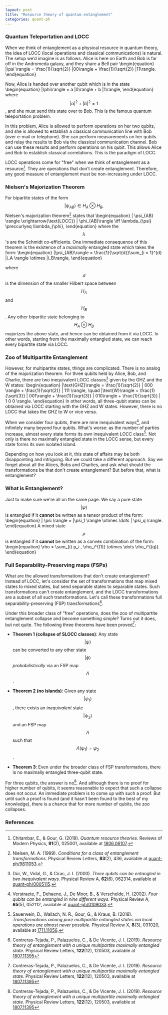 ```yaml
---
layout: post
title: "Resource theory of quantum entanglement" 
categories: quant-ph
---
```


### Quantum Teleportation and LOCC

When we think of entanglement as a physical resource in quantum theory, the idea of LOCC (local operations and classical communications) is natural. The setup we’d imagine is as follows. Alice is here on Earth and Bob is far off in the Andromeda galaxy, and they share a Bell pair
\begin{equation}
|\psi \rangle = \frac{1}{\sqrt{2}} |00\rangle + \frac{1}{\sqrt{2}} |11\rangle.
\end{equation}

Now, Alice is handed over another qubit which is in the state 
\begin{equation}
    |\phi\rangle = a |0\rangle + b |1\rangle,
\end{equation}
where $$|a|^2 + |b|^2 = 1$$, and she must send this state over to Bob. This is the famous quantum teleportation problem.

In this problem, Alice is allowed to perform operations on her two qubits, and she is allowed to establish a classical communication line with Bob (over e-mail or telephone). She can perform measurements on her qubits and relay the results to Bob via the classical communication channel. Bob can use these results and perform operations on his qubit. This allows Alice and Bob to establish classical correlations. This is the paradigm of LOCC.

LOCC operations come for "free" when we think of entanglement as a resource[^1]. They are operations that don't create entanglement. Therefore, any good measure of entanglement must be non-increasing under LOCC. 

### Nielsen's Majorization Theorem
For bipartite states of the form $$| \psi_{AB}\rangle \in H_A \otimes H_B,$$ Nielsen's majorization theorem[^2] states that
\begin{equation}
    | \psi_{AB} \rangle \xrightarrow{\text{LOCC}} | \phi_{AB}\rangle \iff \lambda_{\psi} \preccurlyeq \lambda_{\phi},
 \end{equation}
 where the $$\lambda$$'s are the Schmidt co-efficients. One immediate consequence of this theorem is the existence of a *maximally* entangled state which takes the form: 
 \begin{equation}
|\psi_{AB}\rangle = \frac{1}{\sqrt{d}}\sum_{i = 1}^{d} |i_A \rangle \otimes |i_B\rangle,
 \end{equation}
 
 where $$d$$ is the dimension of the smaller Hilbert space between $$H_A$$ and $$H_B$$. Any other bipartite state belonging to $$H_A \otimes H_B$$ majorizes the above state, and hence can be obtained from it via LOCC. In other words, starting from the maximally entangled state, we can reach every bipartite state via LOCC. 

 ### Zoo of Multipartite Entanglement
 However, for multipartite states, things are complicated. There is no analog of the majorization theorem. For three qubits held by Alice, Bob, and Charlie, there are two inequivalent LOCC classes[^3] given by the GHZ and the W states:
\begin{equation}
    |\text{GHZ}\rangle = \frac{1}{\sqrt{2}} | 000 \rangle + \frac{1}{\sqrt{2}} | 111 \rangle, \quad |\text{W}\rangle = \frac{1}{\sqrt{3}} | 001\rangle + \frac{1}{\sqrt{3}} | 010\rangle + \frac{1}{\sqrt{3}} | 1 0 0 \rangle. 
\end{equation}
In other words, all three-qubit states can be obtained via LOCC starting with the GHZ and W states. However, there is no LOCC that takes the GHZ to W or vice versa. 

When we consider four qubits, there are nine inequivalent ways[^4], and infinitely many beyond four qubits. What's worse: as the number of parties increase, almost every state forms its own inequivalent LOCC class[^5]. Not only is there no maximally entangled state in the LOCC sense, but every state forms its own isolated island. 

Depending on how you look at it, this state of affairs may be both disappointing and intriguing. But we could take a different approach. Say we forget about all the Alices, Bobs and Charlies, and ask what should the transformations be that don't create entanglement? But before that, what is entanglement? 

### What is Entanglement? 
Just to make sure we're all on the same page. We say a pure state $$| \psi \rangle$$ is entangled if it **cannot** be written as a tensor product of the form: 
\begin{equation}
| \psi \rangle = |\psi_1 \rangle \otimes \dots | \psi_q \rangle. 
\end{equation}
A mixed state $$\rho$$ is entangled if it **cannot** be written as a convex combination of the form: 
\begin{equation}
\rho = \sum_{i} p_i \, \rho_i^{(1)} \otimes \dots \rho_i^{(q)}. 
\end{equation}


### Full Separability-Preserving maps (FSPs) 
What are the allowed transformations that don't create entanglement? Instead of LOCC, let's consider the set of transformations that map mixed states to mixed states, but send separable states to separable states. Such transformations can't create entanglement, and the LOCC transformations are a subset of all such transformations. Let's call these transformations full separability-preserving (FSP) transformations[^6]. 

Under this broader class of "free" operations, does the zoo of multipartite entanglement collapse and become something simple? Turns out it does, but not quite. The following three theorems have been proved[^6]: 

- **Theorem 1 (collapse of SLOCC classes)**: Any state $$|\psi\rangle$$ can be converted to any other state $$|\phi \rangle$$ *probabilistically* via an FSP map $$\Lambda$$. 

- **Theorem 2 (no islands)**: Given any state $$|\psi_1\rangle$$, there exists an *inequivalent* state $$|\psi_2 \rangle$$ and an FSP map $$\Lambda$$ such that $$\Lambda(\psi_1) = \psi_2$$. 

- **Theorem 3**: Even under the broader class of FSP transformations, there is no maximally entangled three-qubit state.  


For three qubits, the answer is no[^6]. And although there is no proof for higher number of qubits, it seems reasonable to expect that such a collapse does not occur. An immediate problem is to come up with such a proof. But until such a proof is found (and it hasn't been found to the best of my knowledge), there is a chance that for more number of qubits, the zoo collapses. 











### References
[^1]: Chitambar, E., & Gour, G. (2019). *Quantum resource theories.* Reviews of Modern Physics, **91**(2), 025001, available at [1806.06107](https://doi.org/10.48550/arXiv.1806.06107).

[^2]: Nielsen, M. A. (1999). *Conditions for a class of entanglement transformations.* Physical Review Letters, **83**(2), 436, available at [quant-ph/9811053](https://doi.org/10.48550/arXiv.quant-ph/9811053).

[^3]: Dür, W., Vidal, G., & Cirac, J. I. (2000). *Three qubits can be entangled in two inequivalent ways.* Physical Review A, **62**(6), 062314, available at [quant-ph/0005115](https://doi.org/10.48550/arXiv.quant-ph/0005115). 

[^4]: Verstraete, F., Dehaene, J., De Moor, B., & Verschelde, H. (2002). *Four qubits can be entangled in nine different ways.* Physical Review A, **65**(5), 052112, available at [quant-ph/0109033](https://doi.org/10.48550/arXiv.quant-ph/0109033).

[^5]: Sauerwein, D., Wallach, N. R., Gour, G., & Kraus, B. (2018). *Transformations among pure multipartite entangled states via local operations are almost never possible.* Physical Review X, **8**(3), 031020, available at [1711.11056](https://doi.org/10.48550/arXiv.1711.11056). 

[^6]: Contreras-Tejada, P., Palazuelos, C., & De Vicente, J. I. (2019). *Resource theory of entanglement with a unique multipartite maximally entangled state.* Physical Review Letters, **122**(12), 120503, available at [1807.11395](https://doi.org/10.48550/arXiv.1807.11395)